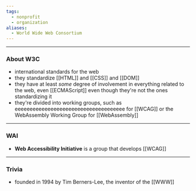```yaml
---
tags:
  - nonprofit
  - organization
aliases:
  - World Wide Web Consortium
---
```

---

### About W3C

- international standards for the web
- they standardize [[HTML]] and [[CSS]] and [[DOM]]
- they have at least _some_ degree of involvement in everything related to the web, even [[ECMAScript]] even though they're not the ones standardizing it
- they're divided into working groups, such as eeeeeeeeeeeeeeeeeeeeeeeeeeeeeeeeeeeee for [[WCAG]] or the WebAssembly Working Group for [[WebAssembly]]

---

### WAI

- **Web Accessibility Initiative** is a group that develops [[WCAG]]

---

### Trivia

- founded in 1994 by Tim Berners-Lee, the inventor of the [[WWW]]